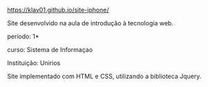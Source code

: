 https://klav01.github.io/site-iphone/

Site desenvolvido na aula de introdução à tecnologia web.

período: 1*

curso: Sistema de Informaçao

Instituição: Unirios

Site implementado com HTML e CSS, utilizando a biblioteca Jquery.
